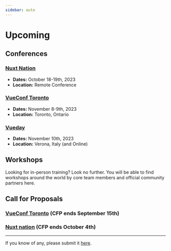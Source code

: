 ```yaml
---
sidebar: auto
---
```


# Upcoming

## Conferences

### [Nuxt Nation](https://nuxtnation.com/)

- **Dates:** October 18-19th, 2023
- **Location:** Remote Conference

### [VueConf Toronto](https://www.vuetoronto.com/)

- **Dates:** November 8-9th, 2023
- **Location:** Toronto, Ontario

### [Vueday](https://2023.vueday.it/)

- **Dates:** November 10th, 2023
- **Location:** Verona, Italy (and Online)

## Workshops

Looking for in-person training? Look no further. You will be able to find workshops around the world by core team members and official community partners here.

<EventsTimeline type="workshop" />

## Call for Proposals

### [VueConf Toronto](https://app.formester.com/f/9c3c4031-6d84-463e-aca0-4c10dad1da8c) (CFP ends September 15th)

### [Nuxt nation](https://docs.google.com/forms/d/e/1FAIpQLSdfmH4CrFG9QI3wg20EaWfvH1C1P0jLaUbh1VqAc1kd0HIl6A/viewform) (CFP ends October 4th)

---

If you know of any, please submit it [here](https://github.com/vuejs/events/issues/new?assignees=&labels=&template=cfp-submission.md&title=%5BCFP%5D).
